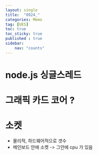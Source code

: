 ```yaml
---
layout: single
title:  "0924_"
categories: Memo
tag: [UE5]
toc: true
toc_sticky: true
published : true
sidebar:
    nav: "counts"
---
```


# node.js 싱글스레드

# 그래픽 카드 코어 ?

# 소켓
* 물리적, 하드웨어적으로 갯수
* 메인보드 안에 소켓 -> 그안에 cpu 가 있음

# 